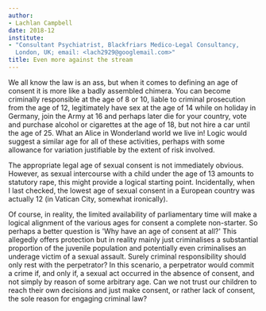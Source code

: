```yaml
---
author:
- Lachlan Campbell
date: 2018-12
institute:
- "Consultant Psychiatrist, Blackfriars Medico-Legal Consultancy,
  London, UK; email: <lach2929@googlemail.com>"
title: Even more against the stream
---
```


We all know the law is an ass, but when it comes to defining an age of
consent it is more like a badly assembled chimera. You can become
criminally responsible at the age of 8 or 10, liable to criminal
prosecution from the age of 12, legitimately have sex at the age of 14
while on holiday in Germany, join the Army at 16 and perhaps later die
for your country, vote and purchase alcohol or cigarettes at the age of
18, but not hire a car until the age of 25. What an Alice in Wonderland
world we live in! Logic would suggest a similar age for all of these
activities, perhaps with some allowance for variation justifiable by the
extent of risk involved.

The appropriate legal age of sexual consent is not immediately obvious.
However, as sexual intercourse with a child under the age of 13 amounts
to statutory rape, this might provide a logical starting point.
Incidentally, when I last checked, the lowest age of sexual consent in a
European country was actually 12 (in Vatican City, somewhat ironically).

Of course, in reality, the limited availability of parliamentary time
will make a logical alignment of the various ages for consent a complete
non-starter. So perhaps a better question is 'Why have an age of consent
at all?' This allegedly offers protection but in reality mainly just
criminalises a substantial proportion of the juvenile population and
potentially even criminalises an underage victim of a sexual assault.
Surely criminal responsibility should only rest with the perpetrator? In
this scenario, a perpetrator would commit a crime if, and only if, a
sexual act occurred in the absence of consent, and not simply by reason
of some arbitrary age. Can we not trust our children to reach their own
decisions and just make consent, or rather lack of consent, the sole
reason for engaging criminal law?
